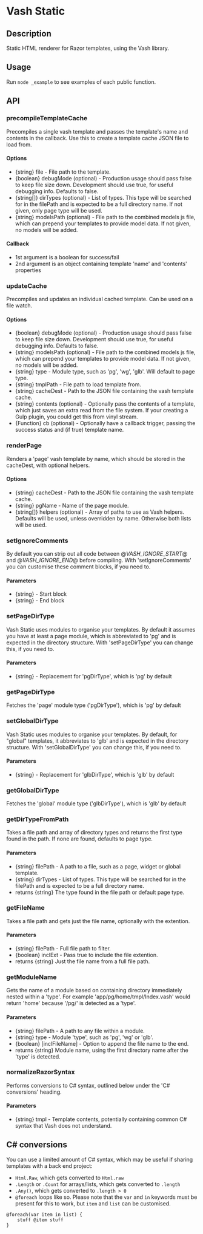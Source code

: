 # Vash Static

## Description
Static HTML renderer for Razor templates, using the Vash library.

## Usage
Run `node _example` to see examples of each public function.

## API

### precompileTemplateCache
Precompiles a single vash template and passes the template's name and contents in the callback. Use this to create a template cache JSON file to load from.

#### Options
- {string} file - File path to the template.
- {boolean} debugMode (optional) - Production usage should pass false to keep file size down. Development should use true, for useful debugging info. Defaults to false.
- {string[]} dirTypes (optional) - List of types. This type will be searched for in the filePath and is expected to be a full directory name. If not given, only page type will be used.
- {string} modelsPath (optional) - File path to the combined models js file, which can prepend your templates to provide model data. If not given, no models will be added.

#### Callback
- 1st argument is a boolean for success/fail
- 2nd argument is an object containing template 'name' and 'contents' properties


### updateCache
Precompiles and updates an individual cached template. Can be used on a file watch.

#### Options
- {boolean} debugMode (optional) - Production usage should pass false to keep file size down. Development should use true, for useful debugging info. Defaults to false.
- {string} modelsPath (optional) - File path to the combined models js file, which can prepend your templates to provide model data. If not given, no models will be added.
- {string} type - Module type, such as 'pg', 'wg', 'glb'. Will default to page type.
- {string} tmplPath - File path to load template from.
- {string} cacheDest - Path to the JSON file containing the vash template cache.
- {string} contents (optional) - Optionally pass the contents of a template, which just saves an extra read from the file system. If your creating a Gulp plugin, you could get this from vinyl stream.
- {Function} cb (optional) - Optionally have a callback trigger, passing the success status and (if true) template name.


### renderPage
Renders a 'page' vash template by name, which should be stored in the cacheDest, with optional helpers.

#### Options
- {string} cacheDest - Path to the JSON file containing the vash template cache.
- {string} pgName - Name of the page module.
- {string[]} helpers (optional) - Array of paths to use as Vash helpers. Defaults will be used, unless overridden by name. Otherwise both lists will be used.


### setIgnoreComments
By default you can strip out all code between @*VASH_IGNORE_START*@ and @*VASH_IGNORE_END*@ before compiling. With 'setIgnoreComments' you can customise these comment blocks, if you need to.

#### Parameters
- {string} - Start block
- {string} - End block


### setPageDirType
Vash Static uses modules to organise your templates. By default it assumes you have at least a page module, which is abbreviated to 'pg' and is expected in the directory structure. With 'setPageDirType' you can change this, if you need to.

#### Parameters
- {string} - Replacement for 'pgDirType', which is 'pg' by default


### getPageDirType
Fetches the 'page' module type ('pgDirType'), which is 'pg' by default


### setGlobalDirType
Vash Static uses modules to organise your templates. By default, for "global" templates, it abbreviates to 'glb' and is expected in the directory structure. With 'setGlobalDirType' you can change this, if you need to.

#### Parameters
- {string} - Replacement for 'glbDirType', which is 'glb' by default


### getGlobalDirType
Fetches the 'global' module type ('glbDirType'), which is 'glb' by default


### getDirTypeFromPath
Takes a file path and array of directory types and returns the first type found in the path. If none are found, defaults to page type.

#### Parameters
- {string} filePath - A path to a file, such as a page, widget or global template.
- {string} dirTypes - List of types. This type will be searched for in the filePath and is expected to be a full directory name.
- returns {string} The type found in the file path or default page type.


### getFileName
Takes a file path and gets just the file name, optionally with the extention.

#### Parameters
- {string} filePath - Full file path to filter.
- {boolean} inclExt - Pass true to include the file extention.
- returns {string} Just the file name from a full file path.


### getModuleName
Gets the name of a module based on containing directory immediately nested within a 'type'. For example 'app/pg/home/tmpl/Index.vash' would return 'home' because '/pg/' is detected as a 'type'.

#### Parameters
- {string} filePath - A path to any file within a module.
- {string} type - Module 'type', such as 'pg', 'wg' or 'glb'.
- {boolean} [inclFileName] - Option to append the file name to the end.
- returns {string} Module name, using the first directory name after the 'type' is detected.

### normalizeRazorSyntax
Performs conversions to C# syntax, outlined below under the 'C# conversions' heading.

#### Parameters
- {string} tmpl - Template contents, potentially containing common C# syntax that Vash does not understand.


## C# conversions
You can use a limited amount of C# syntax, which may be useful if sharing templates with a back end project:
- `Html.Raw`, which gets converted to `Html.raw`
- `.Length` or `.Count` for arrays/lists, which gets converted to `.length`
- `.Any()`, which gets converted to `.length > 0`
- `@foreach` loops like so. Please note that the `var` and `in` keywords must be present for this to work, but `item` and `list` can be customised.
```
@foreach(var item in list) {
	stuff @item stuff
}
``` 